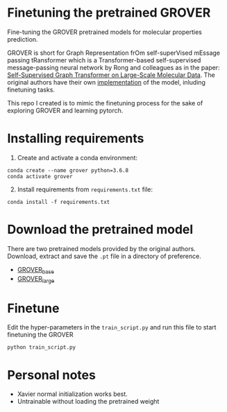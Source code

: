# Finetuning the pretrained GROVER
Fine-tuning the GROVER pretrained models for molecular properties prediction.

GROVER is short for Graph Representation frOm self-superVised mEssage passing tRansformer which is a Transformer-based self-supervised message-passing neural network by Rong and colleagues as in the paper: [Self-Supervised Graph Transformer on Large-Scale Molecular Data](https://arxiv.org/abs/2007.02835).
The original authors have their own [implementation](https://github.com/tencent-ailab/grover) of the model, inluding finetuning tasks.

This repo I created is to mimic the finetuning process for the sake of exploring GROVER and learning pytorch.

# Installing requirements
1. Create and activate a conda environment:
```
conda create --name grover python=3.6.8
conda activate grover
```
2. Install requirements from `requirements.txt` file:
```
conda install -f requirements.txt
```
# Download the pretrained model
There are two pretrained models provided by the original authors. Download, extract and save the `.pt` file in a directory of preference. 
* [GROVER<sub>base</sub>](https://ai.tencent.com/ailab/ml/ml-data/grover-models/pretrain/grover_base.tar.gz)
* [GROVER<sub>large</sub>](https://ai.tencent.com/ailab/ml/ml-data/grover-models/pretrain/grover_large.tar.gz)

# Finetune
Edit the hyper-parameters in the `train_script.py` and run this file to start finetuning the GROVER
```
python train_script.py
```
# Personal notes
* Xavier normal initialization works best.
* Untrainable without loading the pretrained weight
